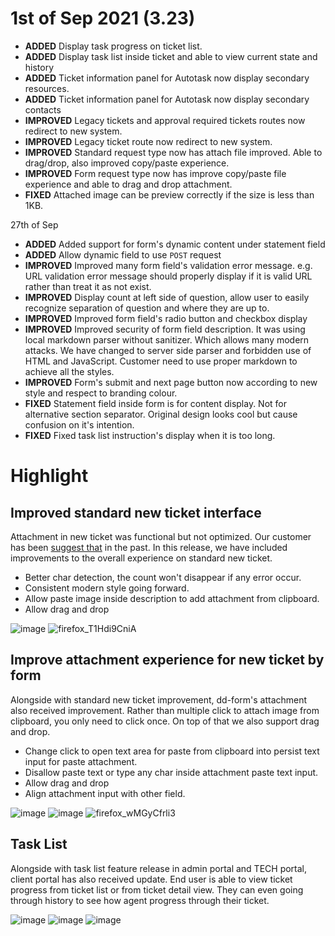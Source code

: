 # 1st of Sep 2021 (3.23)

- **ADDED** Display task progress on ticket list.
- **ADDED** Display task list inside ticket and able to view current state and history
- **ADDED** Ticket information panel for Autotask now display secondary resources.
- **ADDED** Ticket information panel for Autotask now display secondary contacts
- **IMPROVED** Legacy tickets and approval required tickets routes now redirect to new system.
- **IMPROVED** Legacy ticket route now redirect to new system.
- **IMPROVED** Standard request type now has attach file improved. Able to drag/drop, also improved copy/paste experience.
- **IMPROVED** Form request type now has improve copy/paste file experience and able to drag and drop attachment.
- **FIXED** Attached image can be preview correctly if the size is less than 1KB.

27th of Sep
- **ADDED** Added support for form's dynamic content under statement field
- **ADDED** Allow dynamic field to use `POST` request
- **IMPROVED** Improved many form field's validation error message. e.g. URL validation error message should properly display if it is valid URL rather than treat it as not exist.
- **IMPROVED** Display count at left side of question, allow user to easily recognize separation of question and where they are up to.
- **IMPROVED** Improved form field's radio button and checkbox display
- **IMPROVED** Improved security of form field description. It was using local markdown parser without sanitizer. Which allows many modern attacks. We have changed to server side parser and forbidden use of HTML and JavaScript. Customer need to use proper markdown to achieve all the styles.
- **IMPROVED** Form's submit and next page button now according to new style and respect to branding colour.
- **FIXED** Statement field inside form is for content display. Not for alternative section separator. Original design looks cool but cause confusion on it's intention.
- **FIXED** Fixed task list instruction's display when it is too long.


# Highlight

## Improved standard new ticket interface
Attachment in new ticket was functional but not optimized. Our customer has been [suggest that](https://github.com/DeskDirector/UserVoice/issues/585) in the past. In this release, we have included improvements to the overall experience on standard new ticket.

- Better char detection, the count won't disappear if any error occur. 
- Consistent modern style going forward.
- Allow paste image inside description to add attachment from clipboard.
- Allow drag and drop

![image](https://user-images.githubusercontent.com/1712143/131747741-b496e8e5-62d1-45bf-80fb-ac6f40670661.png)
![firefox_T1Hdi9CniA](https://user-images.githubusercontent.com/1712143/131747858-735df3b9-8f8d-416b-b34b-17d330d6e911.png)

## Improve attachment experience for new ticket by form
Alongside with standard new ticket improvement, dd-form's attachment also received improvement. Rather than multiple click to attach image from clipboard, you only need to click once. On top of that we also support drag and drop.

- Change click to open text area for paste from clipboard into persist text input for paste attachment.
- Disallow paste text or type any char inside attachment paste text input.
- Allow drag and drop
- Align attachment input with other field.

![image](https://user-images.githubusercontent.com/1712143/131748605-b6f29630-8879-497f-9b68-d03cd7d77588.png)
![image](https://user-images.githubusercontent.com/1712143/131748635-48edf710-3fdf-47a4-b854-19b0b0df18eb.png)
![firefox_wMGyCfrli3](https://user-images.githubusercontent.com/1712143/131748689-94e3cf01-b11f-4e0b-9ebb-f858cea57811.png)

## Task List
Alongside with task list feature release in admin portal and TECH portal, client portal has also received update. End user is able to view ticket progress from ticket list or from ticket detail view. They can even going through history to see how agent progress through their ticket.

![image](https://user-images.githubusercontent.com/1712143/131749359-f3caf31e-e16d-42d4-8584-bb991bfbb742.png)
![image](https://user-images.githubusercontent.com/1712143/131749383-9852095d-46f7-4f60-b24a-0acfabf1799c.png)
![image](https://user-images.githubusercontent.com/1712143/131749446-d76e9fd1-00ca-4b59-ad84-42a4b8127799.png)
